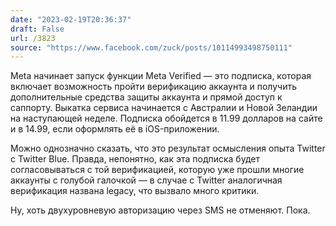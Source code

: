 ```yaml
---
date: "2023-02-19T20:36:37"
draft: False
url: /3823
source: "https://www.facebook.com/zuck/posts/10114993498750111"
---
```


Meta начинает запуск функции Meta Verified — это подписка, которая включает возможность пройти верификацию аккаунта и получить дополнительные средства защиты аккаунта и прямой доступ к саппорту. Выкатка сервиса начинается с Австралии и Новой Зеландии на наступающей неделе. Подписка обойдется в 11.99 долларов на сайте и в 14.99, если оформлять её в iOS-приложении.

Можно однозначно сказать, что это результат осмысления опыта Twitter с Twitter Blue. Правда, непонятно, как эта подписка будет согласовываться с той верификацией, которую уже прошли многие аккаунты с голубой галочкой — в случае с Twitter аналогичная верификация названа legacy, что вызвало много критики. 

Ну, хоть двухуровневую авторизацию через SMS не отменяют. Пока.
